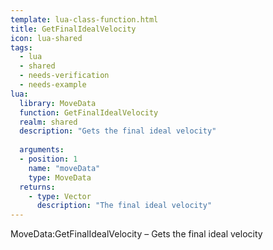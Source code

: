 ```yaml
---
template: lua-class-function.html
title: GetFinalIdealVelocity
icon: lua-shared
tags:
  - lua
  - shared
  - needs-verification
  - needs-example
lua:
  library: MoveData
  function: GetFinalIdealVelocity
  realm: shared
  description: "Gets the final ideal velocity"
  
  arguments:
  - position: 1
    name: "moveData"
    type: MoveData
  returns:
    - type: Vector
      description: "The final ideal velocity"
---
```


<div class="lua__search__keywords">
MoveData:GetFinalIdealVelocity &#x2013; Gets the final ideal velocity
</div>
